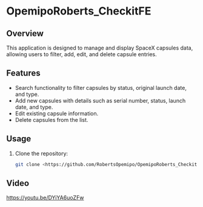 # OpemipoRoberts_CheckitFE

## Overview

This application is designed to manage and display SpaceX capsules data, allowing users to filter, add, edit, and delete capsule entries.

## Features

- Search functionality to filter capsules by status, original launch date, and type.
- Add new capsules with details such as serial number, status, launch date, and type.
- Edit existing capsule information.
- Delete capsules from the list.

## Usage

1. Clone the repository:

   ```bash
   git clone <https://github.com/RobertsOpemipo/OpemipoRoberts_CheckitFE.git>

## Video

https://youtu.be/DYiYA6uoZFw